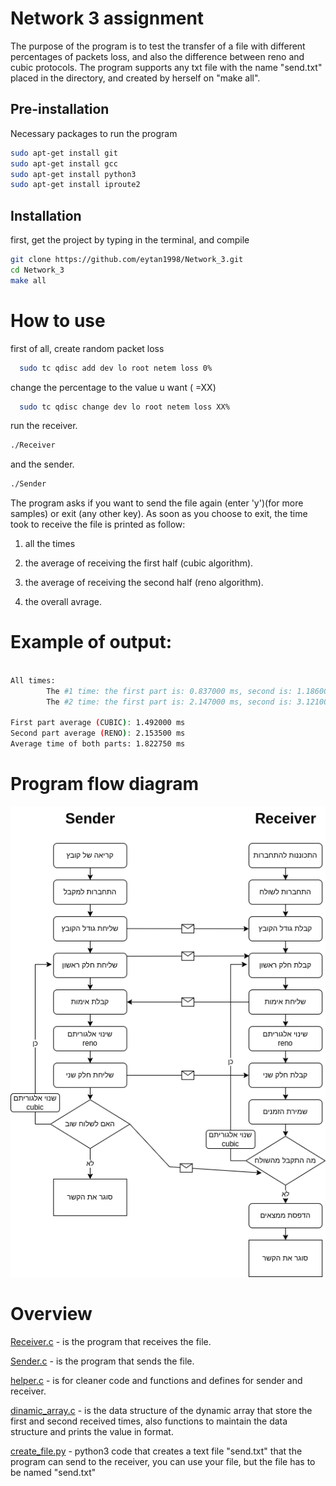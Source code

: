 # Network 3 assignment

The purpose of the program is to test the transfer of a file with different percentages of packets loss,
and also the difference between reno and cubic protocols.
The program supports any txt file with the name "send.txt" placed in the directory, and created by herself on "make all".


## Pre-installation

Necessary packages to run the program

```bash
sudo apt-get install git
sudo apt-get install gcc
sudo apt-get install python3
sudo apt-get install iproute2
```
## Installation

first, get the project by typing in the terminal, and compile
```bash
git clone https://github.com/eytan1998/Network_3.git
cd Network_3
make all
```
# How to use
first of all, create random packet loss
```bash
  sudo tc qdisc add dev lo root netem loss 0%
```
change the percentage to the value u want ( =XX)
```bash
  sudo tc qdisc change dev lo root netem loss XX%
```
run the receiver.
```bash
./Receiver
```
and the sender.
```bash
./Sender
```
The program asks if you want to send the file again (enter 'y')(for more samples) or exit (any other key).
As soon as you choose to exit, the time took to receive the file is printed as follow:

1) all the times

2) the average of receiving the first half (cubic algorithm).

3) the average of receiving the second half (reno algorithm).

4) the overall avrage.

# Example of output:
```bash

All times:
        The #1 time: the first part is: 0.837000 ms, second is: 1.186000 ms
        The #2 time: the first part is: 2.147000 ms, second is: 3.121000 ms

First part average (CUBIC): 1.492000 ms
Second part average (RENO): 2.153500 ms
Average time of both parts: 1.822750 ms
```


# Program flow diagram
![Screenshot](program_flow.png)
# Overview
[Receiver.c](https://github.com/eytan1998/Network_3/blob/main/Receiver.c) - is the program that receives the file.

[Sender.c](https://github.com/eytan1998/Network_3/blob/main/Sender.c) - is the program that sends the file.

[helper.c](https://github.com/eytan1998/Network_3/blob/main/helper.c) - is for cleaner code and functions and defines for sender and receiver.

[dinamic_array.c](https://github.com/eytan1998/Network_3/blob/main/dinamic_array.c) - is the data structure of the dynamic array that store the first and second received times, also functions to maintain the data structure and prints the value in format. 

[create_file.py](https://github.com/eytan1998/Network_3/blob/main/create_file.py) - python3 code that creates a text file "send.txt" that the program can send to the receiver,
you can use your file, but the file has to be named "send.txt"
